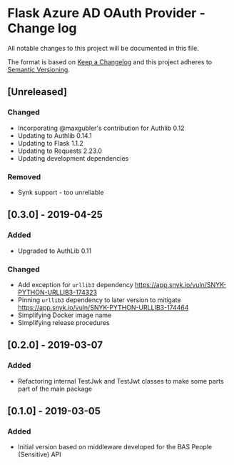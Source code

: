 # Flask Azure AD OAuth Provider - Change log

All notable changes to this project will be documented in this file.

The format is based on [Keep a Changelog](http://keepachangelog.com/en/1.0.0/)
and this project adheres to [Semantic Versioning](http://semver.org/spec/v2.0.0.html).

## [Unreleased]

### Changed

* Incorporating @maxgubler's contribution for Authlib 0.12
* Updating to Authlib 0.14.1
* Updating to Flask 1.1.2
* Updating to Requests 2.23.0
* Updating development dependencies

### Removed

* Synk support - too unreliable

## [0.3.0] - 2019-04-25

### Added

* Upgraded to AuthLib 0.11

### Changed

* Add exception for `urllib3` dependency https://app.snyk.io/vuln/SNYK-PYTHON-URLLIB3-174323 
* Pinning `urllib3` dependency to later version to mitigate https://app.snyk.io/vuln/SNYK-PYTHON-URLLIB3-174464
* Simplifying Docker image name
* Simplifying release procedures

## [0.2.0] - 2019-03-07

### Added

* Refactoring internal TestJwk and TestJwt classes to make some parts part of the main package

## [0.1.0] - 2019-03-05

### Added

* Initial version based on middleware developed for the BAS People (Sensitive) API

